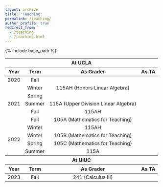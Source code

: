 ```yaml
---
layout: archive
title: "Teaching"
permalink: /teaching/
author_profile: true
redirect_from:
  - /teaching
  - /teaching.html
---
```


{% include base_path %}

<table>
    <thead>
        <tr>
            <th colspan=4 style="text-align:center">At UCLA</th>
        </tr>
    </thead>
  <thead>
        <tr>
            <th style="text-align:center">Year</th>
            <th style="text-align:center">Term</th>
            <th style="text-align:center">As Grader</th>
            <th style="text-align:center">As TA</th>
        </tr>
    </thead>
    <tbody style="text-align:center">
        <tr>
            <td>2020</td>
            <td>Fall</td>
            <td rowspan=3>115AH (Honors Linear Algebra)</td>
            <td rowspan=10></td>
        </tr>
        <tr>
            <td rowspan = 5>2021</td>
            <td>Winter</td>
        </tr>
        <tr>
            <td>Spring</td>
        </tr>
        <tr>
            <td>Summer</td>
            <td>115A (Upper Division Linear Algebra)</td>
        </tr>
        <tr>
              <td>Fall</td>
              <td>115AH</td>
        </tr>
        <tr>
                <td>Fall</td>
                <td>105A (Mathematics for Teaching)</td>
        </tr>
        <tr>
                <td rowspan = 4>2022</td>
                <td>Winter</td>
                <td>115AH</td>
        </tr>
        <tr>
                  <td>Winter</td>
                  <td>105B (Mathematics for Teaching)</td>
          </tr>
        <tr>
                  <td>Spring</td>
                  <td>105C (Mathematics for Teaching)</td>
          </tr>
        <tr>
                  <td>Summer</td>
                  <td>115A</td>
        </tr>
    </tbody>
    <thead>
        <tr>
            <th colspan=4 style="text-align:center">At UIUC</th>
        </tr>
    </thead>
    <thead>
      <tr>
            <th style="text-align:center">Year</th>
            <th style="text-align:center">Term</th>
            <th style="text-align:center">As Grader</th>
            <th style="text-align:center">As TA</th>
        </tr>
    </thead>
    <tbody style="text-align:center">
    <tr>
            <td>2023</td>
            <td>Fall</td>
            <td>241 (Calculus III)</td>
            <td></td>
    </tr>
    </tbody>
</table>
